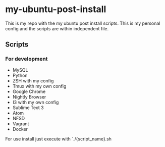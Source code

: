 # my-ubuntu-post-install
This is my repo with the my ubuntu post install scripts. This is my personal config and the scripts are within independent file.

## Scripts
### For development
* MySQL
* Python
* ZSH with my config
* Tmux with my own config
* Google Chrome
* Nightly Browser
* I3 with my own config
* Sublime Text 3
* Atom
* NFSD
* Vagrant
* Docker

For use install just execute with `./{script_name}.sh
